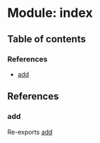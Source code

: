 # Module: index

## Table of contents

### References

- [add](../wiki/index#add)

## References

### add

Re-exports [add](../wiki/math.add#add)
